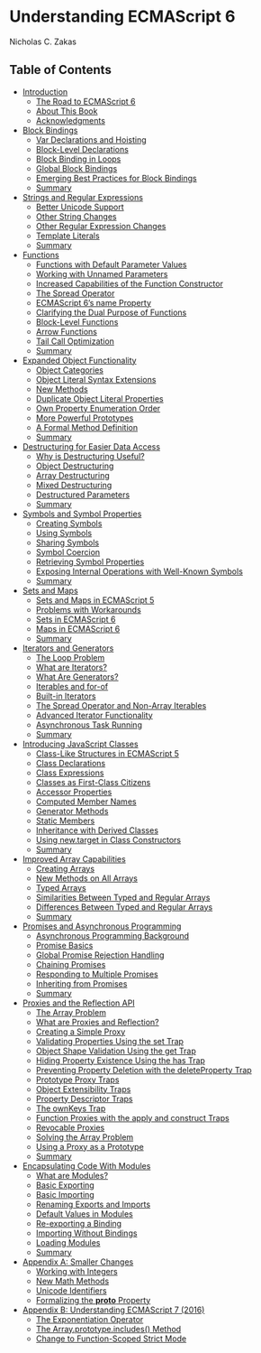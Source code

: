 # Understanding ECMAScript 6
   Nicholas C. Zakas
## Table of Contents
* [Introduction](00-Introduction.md) 
    * [The Road to ECMAScript 6]()   
    * [About This Book]()    
    * [Acknowledgments]()   
* [Block Bindings](01-Block-Bindings.md) 
    * [Var Declarations and Hoisting]() 
    * [Block-Level Declarations]() 
    * [Block Binding in Loops]() 
    * [Global Block Bindings]() 
    * [Emerging Best Practices for Block Bindings]() 
    * [Summary]() 
* [Strings and Regular Expressions](02-Strings-and-Regular-Expressions.md) 
    * [Better Unicode Support]() 
    * [Other String Changes]() 
    * [Other Regular Expression Changes]() 
    * [Template Literals]() 
    * [Summary]() 
* [Functions](03-Functions.md) 
    * [Functions with Default Parameter Values]() 
    * [Working with Unnamed Parameters]() 
    * [Increased Capabilities of the Function Constructor]() 
    * [The Spread Operator]() 
    * [ECMAScript 6’s name Property]() 
    * [Clarifying the Dual Purpose of Functions]() 
    * [Block-Level Functions]() 
    * [Arrow Functions]() 
    * [Tail Call Optimization]() 
    * [Summary]() 
* [Expanded Object Functionality](04-Objects.md) 
    * [Object Categories]() 
    * [Object Literal Syntax Extensions]() 
    * [New Methods]() 
    * [Duplicate Object Literal Properties]() 
    * [Own Property Enumeration Order]() 
    * [More Powerful Prototypes]() 
    * [A Formal Method Definition]() 
    * [Summary]() 
* [Destructuring for Easier Data Access](05-Destructuring.md) 
    * [Why is Destructuring Useful?]() 
    * [Object Destructuring]() 
    * [Array Destructuring]() 
    * [Mixed Destructuring]() 
    * [Destructured Parameters]() 
    * [Summary]() 
* [Symbols and Symbol Properties](06-Symbols.md) 
    * [Creating Symbols]() 
    * [Using Symbols]() 
    * [Sharing Symbols]() 
    * [Symbol Coercion]() 
    * [Retrieving Symbol Properties]() 
    * [Exposing Internal Operations with Well-Known Symbols]() 
    * [Summary]() 
* [Sets and Maps](07-Sets-And-Maps.md) 
    * [Sets and Maps in ECMAScript 5]() 
    * [Problems with Workarounds]() 
    * [Sets in ECMAScript 6]() 
    * [Maps in ECMAScript 6]() 
    * [Summary]() 
* [Iterators and Generators](08-Iterators-And-Generators.md) 
    * [The Loop Problem]() 
    * [What are Iterators?]() 
    * [What Are Generators?]() 
    * [Iterables and for-of]() 
    * [Built-in Iterators]() 
    * [The Spread Operator and Non-Array Iterables]() 
    * [Advanced Iterator Functionality]() 
    * [Asynchronous Task Running]() 
    * [Summary]() 
* [Introducing JavaScript Classes](09-Classes.md) 
    * [Class-Like Structures in ECMAScript 5]() 
    * [Class Declarations]() 
    * [Class Expressions]() 
    * [Classes as First-Class Citizens]() 
    * [Accessor Properties]() 
    * [Computed Member Names]() 
    * [Generator Methods]() 
    * [Static Members]() 
    * [Inheritance with Derived Classes]() 
    * [Using new.target in Class Constructors]() 
    * [Summary]() 
* [Improved Array Capabilities](10-Arrays.md) 
    * [Creating Arrays]() 
    * [New Methods on All Arrays]() 
    * [Typed Arrays]() 
    * [Similarities Between Typed and Regular Arrays]() 
    * [Differences Between Typed and Regular Arrays]() 
    * [Summary]() 
* [Promises and Asynchronous Programming](11-Promises.md) 
    * [Asynchronous Programming Background]() 
    * [Promise Basics]() 
    * [Global Promise Rejection Handling]() 
    * [Chaining Promises]() 
    * [Responding to Multiple Promises]() 
    * [Inheriting from Promises]() 
    * [Summary]() 
* [Proxies and the Reflection API](12-Proxies-and-Reflection.md) 
    * [The Array Problem]() 
    * [What are Proxies and Reflection?]() 
    * [Creating a Simple Proxy]() 
    * [Validating Properties Using the set Trap]() 
    * [Object Shape Validation Using the get Trap]() 
    * [Hiding Property Existence Using the has Trap]() 
    * [Preventing Property Deletion with the deleteProperty Trap]() 
    * [Prototype Proxy Traps]() 
    * [Object Extensibility Traps]() 
    * [Property Descriptor Traps]() 
    * [The ownKeys Trap]() 
    * [Function Proxies with the apply and construct Traps]() 
    * [Revocable Proxies]() 
    * [Solving the Array Problem]() 
    * [Using a Proxy as a Prototype]() 
    * [Summary]() 
* [Encapsulating Code With Modules](13-Modules.md) 
    * [What are Modules?]() 
    * [Basic Exporting]() 
    * [Basic Importing]() 
    * [Renaming Exports and Imports]() 
    * [Default Values in Modules]() 
    * [Re-exporting a Binding]() 
    * [Importing Without Bindings]() 
    * [Loading Modules]() 
    * [Summary]() 
* [Appendix A: Smaller Changes](A-Other-Changes.md) 
    * [Working with Integers]() 
    * [New Math Methods]() 
    * [Unicode Identifiers]() 
    * [Formalizing the __proto__ Property]() 
* [Appendix B: Understanding ECMAScript 7 (2016)](B-ECMAScript-7.md) 
    * [The Exponentiation Operator]() 
    * [The Array.prototype.includes() Method]() 
    * [Change to Function-Scoped Strict Mode]() 
    

